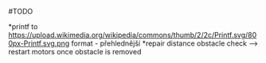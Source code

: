 #TODO

*printf to https://upload.wikimedia.org/wikipedia/commons/thumb/2/2c/Printf.svg/800px-Printf.svg.png format - přehlednější
*repair distance obstacle check --> restart motors once obstacle is removed
